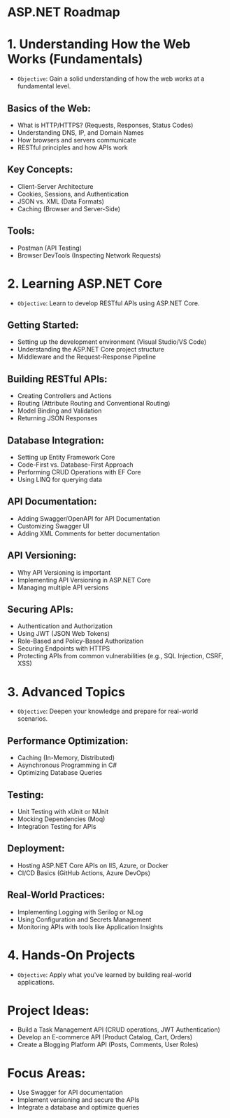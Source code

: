 # ASP.NET Roadmap
# 1. Understanding How the Web Works (Fundamentals)
- `Objective`: Gain a solid understanding of how the web works at a fundamental level.

## Basics of the Web:

- What is HTTP/HTTPS? (Requests, Responses, Status Codes)
- Understanding DNS, IP, and Domain Names
- How browsers and servers communicate
- RESTful principles and how APIs work
## Key Concepts:

- Client-Server Architecture
- Cookies, Sessions, and Authentication
- JSON vs. XML (Data Formats)
- Caching (Browser and Server-Side)

## Tools:

- Postman (API Testing)
- Browser DevTools (Inspecting Network Requests)

# 2. Learning ASP.NET Core
- `Objective`: Learn to develop RESTful APIs using ASP.NET Core.

## Getting Started:

- Setting up the development environment (Visual Studio/VS Code)
- Understanding the ASP.NET Core project structure
- Middleware and the Request-Response Pipeline

 ## Building RESTful APIs:

- Creating Controllers and Actions
- Routing (Attribute Routing and Conventional Routing)
- Model Binding and Validation
- Returning JSON Responses

## Database Integration:

- Setting up Entity Framework Core
- Code-First vs. Database-First Approach
- Performing CRUD Operations with EF Core
- Using LINQ for querying data

## API Documentation:

- Adding Swagger/OpenAPI for API Documentation
- Customizing Swagger UI
- Adding XML Comments for better documentation

## API Versioning:

- Why API Versioning is important
- Implementing API Versioning in ASP.NET Core
- Managing multiple API versions

## Securing APIs:

- Authentication and Authorization
- Using JWT (JSON Web Tokens)
- Role-Based and Policy-Based Authorization
- Securing Endpoints with HTTPS
- Protecting APIs from common vulnerabilities (e.g., SQL Injection, CSRF, XSS)

# 3. Advanced Topics
- `Objective`: Deepen your knowledge and prepare for real-world scenarios.

## Performance Optimization:

- Caching (In-Memory, Distributed)
- Asynchronous Programming in C#
- Optimizing Database Queries

## Testing:

- Unit Testing with xUnit or NUnit
- Mocking Dependencies (Moq)
- Integration Testing for APIs

## Deployment:

- Hosting ASP.NET Core APIs on IIS, Azure, or Docker
- CI/CD Basics (GitHub Actions, Azure DevOps)

## Real-World Practices:

- Implementing Logging with Serilog or NLog
- Using Configuration and Secrets Management
- Monitoring APIs with tools like Application Insights

# 4. Hands-On Projects
- `Objective`: Apply what you've learned by building real-world applications.

# Project Ideas:

- Build a Task Management API (CRUD operations, JWT Authentication)
- Develop an E-commerce API (Product Catalog, Cart, Orders)
- Create a Blogging Platform API (Posts, Comments, User Roles)

# Focus Areas:

- Use Swagger for API documentation
- Implement versioning and secure the APIs
- Integrate a database and optimize queries